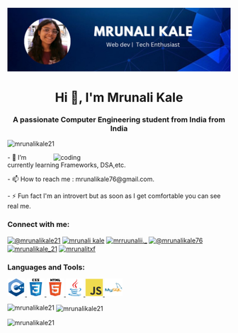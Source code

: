 ![logo](https://github.com/Mrunalikale21/Mrunalikale21/blob/main/poster.jpg.png)
<h1 align="center">Hi 👋, I'm Mrunali Kale</h1>
<h3 align="center">A passionate Computer Engineering student from India from India</h3>

<p align="left"> <img src="https://komarev.com/ghpvc/?username=mrunalikale21&label=Profile%20views&color=0e75b6&style=flat" alt="mrunalikale21" /> </p>

<img align="right" alt="coding" width="400" src="https://mir-s3-cdn-cf.behance.net/project_modules/disp/601014116770475.6068beff4640a.gif">

<p> - 🌱 I’m currently learning Frameworks, DSA,etc.
</p>

<p> - 📫 How to reach me : mrunalikale76@gmail.com.
</p>

 <p> - ⚡ Fun fact I'm an introvert but as soon as I get comfortable you can see real me.
</p>

<h3 align="left">Connect with me:</h3>
<p align="centre">
<a href="https://twitter.com/@mrunalikale21" target="blank"><img align="center" src="https://raw.githubusercontent.com/rahuldkjain/github-profile-readme-generator/master/src/images/icons/Social/twitter.svg" alt="@mrunalikale21" height="30" width="40" /></a>
<a href="https://linkedin.com/in/mrunali kale" target="blank"><img align="center" src="https://raw.githubusercontent.com/rahuldkjain/github-profile-readme-generator/master/src/images/icons/Social/linked-in-alt.svg" alt="mrunali kale" height="30" width="40" /></a>
<a href="https://instagram.com/mrruunalii._" target="blank"><img align="center" src="https://raw.githubusercontent.com/rahuldkjain/github-profile-readme-generator/master/src/images/icons/Social/instagram.svg" alt="mrruunalii._" height="30" width="40" /></a>
<a href="https://www.hackerrank.com/@mrunalikale76" target="blank"><img align="center" src="https://raw.githubusercontent.com/rahuldkjain/github-profile-readme-generator/master/src/images/icons/Social/hackerrank.svg" alt="@mrunalikale76" height="30" width="40" /></a>
<a href="https://www.leetcode.com/mrunalikale_21" target="blank"><img align="center" src="https://raw.githubusercontent.com/rahuldkjain/github-profile-readme-generator/master/src/images/icons/Social/leet-code.svg" alt="mrunalikale_21" height="30" width="40" /></a>
<a href="https://auth.geeksforgeeks.org/user/mrunalitxf" target="blank"><img align="center" src="https://raw.githubusercontent.com/rahuldkjain/github-profile-readme-generator/master/src/images/icons/Social/geeks-for-geeks.svg" alt="mrunalitxf" height="30" width="40" /></a>
</p>

<h3 align="left">Languages and Tools:</h3>
<p align="centre"> <a href="https://www.w3schools.com/cpp/" target="_blank" rel="noreferrer"> <img src="https://raw.githubusercontent.com/devicons/devicon/master/icons/cplusplus/cplusplus-original.svg" alt="cplusplus" width="40" height="40"/> </a> <a href="https://www.w3schools.com/css/" target="_blank" rel="noreferrer"> <img src="https://raw.githubusercontent.com/devicons/devicon/master/icons/css3/css3-original-wordmark.svg" alt="css3" width="40" height="40"/> </a> <a href="https://www.w3.org/html/" target="_blank" rel="noreferrer"> <img src="https://raw.githubusercontent.com/devicons/devicon/master/icons/html5/html5-original-wordmark.svg" alt="html5" width="40" height="40"/> </a> <a href="https://www.java.com" target="_blank" rel="noreferrer"> <img src="https://raw.githubusercontent.com/devicons/devicon/master/icons/java/java-original.svg" alt="java" width="40" height="40"/> </a> <a href="https://developer.mozilla.org/en-US/docs/Web/JavaScript" target="_blank" rel="noreferrer"> <img src="https://raw.githubusercontent.com/devicons/devicon/master/icons/javascript/javascript-original.svg" alt="javascript" width="40" height="40"/> </a> <a href="https://www.mysql.com/" target="_blank" rel="noreferrer"> <img src="https://raw.githubusercontent.com/devicons/devicon/master/icons/mysql/mysql-original-wordmark.svg" alt="mysql" width="40" height="40"/> </a> </p>

<p><img align="left" src="https://github-readme-stats.vercel.app/api/top-langs?username=mrunalikale21&show_icons=true&locale=en&layout=compact" alt="mrunalikale21" /></p>

<p>&nbsp;<img align="center" src="https://github-readme-stats.vercel.app/api?username=mrunalikale21&show_icons=true&locale=en" alt="mrunalikale21" /></p>

<p><img align="center" src="https://github-readme-streak-stats.herokuapp.com/?user=mrunalikale21&" alt="mrunalikale21" /></p>
